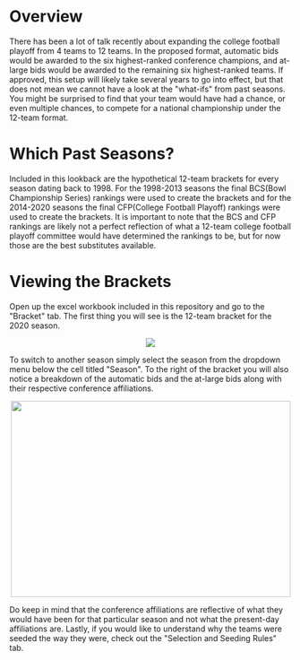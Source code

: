 # Overview
There has been a lot of talk recently about expanding the college football playoff from 4 teams to 12 teams. In the proposed format, automatic bids would be awarded to the six highest-ranked conference champions, and at-large bids would be awarded to the remaining six highest-ranked teams. If approved, this setup will likely take several years to go into effect, but that does not mean we cannot have a look at the "what-ifs" from past seasons. You might be surprised to find that your team would have had a chance, or even multiple chances, to compete for a national championship under the 12-team format.     
# Which Past Seasons?
Included in this lookback are the hypothetical 12-team brackets for every season dating back to 1998. For the 1998-2013 seasons the final BCS(Bowl Championship Series) rankings were used to create the brackets and for the 2014-2020 seasons the final CFP(College Football Playoff) rankings were used to create the brackets. It is important to note that the BCS and CFP rankings are likely not a perfect reflection of what a 12-team college football playoff committee would have determined the rankings to be, but for now those are the best substitutes available.  
# Viewing the Brackets
Open up the excel workbook included in this repository and go to the "Bracket" tab. The first thing you will see is the 12-team bracket for the 2020 season.  


<p align="center">
   <img src="https://user-images.githubusercontent.com/81776788/140738297-b1385563-766d-43df-ae21-20c58037e313.PNG">
</p>

To switch to another season simply select the season from the dropdown menu below the cell titled "Season". To the right of the bracket you will also notice a breakdown of the automatic bids and the at-large bids along with their respective conference affiliations. 

<p align="center">
   <img src="https://user-images.githubusercontent.com/81776788/140660426-75184642-ac50-4e2a-ab32-ba16ae209eab.PNG" width="499" height="350">
</p>

Do keep in mind that the conference affiliations are reflective of what they would have been for that particular season and not what the present-day affiliations are. Lastly, if you would like to understand why the teams were seeded the way they were, check out the "Selection and Seeding Rules" tab.   

